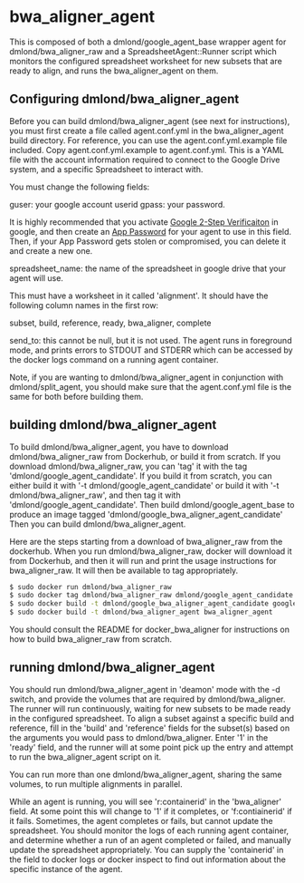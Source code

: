 bwa_aligner_agent
==================

This is composed of both a dmlond/google_agent_base wrapper agent for
dmlond/bwa_aligner_raw and a SpreadsheetAgent::Runner
script which monitors the configured spreadsheet worksheet
for new subsets that are ready to align, and runs the bwa_aligner_agent
on them.

Configuring dmlond/bwa_aligner_agent
-

Before you can build dmlond/bwa_aligner_agent (see next for
instructions), you must first create a file called
agent.conf.yml in the bwa_aligner_agent build directory.
For reference, you can use the agent.conf.yml.example
file included. Copy agent.conf.yml.example to agent.conf.yml.
This is a YAML file with the account information
required to connect to the Google Drive system,
and a specific Spreadsheet to interact with.

You must change the following fields:

guser: your google account userid
gpass: your password.

It is highly recommended
that you activate [Google 2-Step Verificaiton](https://www.google.com/landing/2step/)
in google, and then create an [App Password](https://support.google.com/accounts/answer/185833?hl=en)
for your agent to use in this field.  Then, if your App Password gets stolen or compromised,
you can delete it and create a new one.

spreadsheet_name: the name of the spreadsheet in google drive that your agent will use.

This must have a worksheet in it called 'alignment'.   It should have the following column names in the first row:

subset, build, reference, ready, bwa_aligner, complete

send_to: this cannot be null, but it is not used.  The agent runs in foreground mode, and prints errors to
STDOUT and STDERR which can be accessed by the docker logs command on a running agent container.

Note, if you are wanting to dmlond/bwa_aligner_agent in conjunction with
dmlond/split_agent, you should make sure that the agent.conf.yml
file is the same for both before building them.

building dmlond/bwa_aligner_agent
-

To build dmlond/bwa_aligner_agent, you have to download dmlond/bwa_aligner_raw from Dockerhub, or build it
from scratch.  If you download dmlond/bwa_aligner_raw, you can 'tag' it with the tag 'dmlond/google_agent_candidate'.
If you build it from scratch, you can either build it with '-t dmlond/google_agent_candidate'
or build it with '-t dmlond/bwa_aligner_raw', and then tag it with 'dmlond/google_agent_candidate'.
Then build dmlond/google_agent_base to produce an image tagged 'dmlond/google_bwa_aligner_agent_candidate'
Then you can build dmlond/bwa_aligner_agent.

Here are the steps starting from a download of bwa_aligner_raw from the dockerhub.  When you
run dmlond/bwa_aligner_raw, docker will download it from Dockerhub, and then it will run and print
the usage instructions for bwa_aligner_raw.  It will then be available to tag appropriately.

```bash
$ sudo docker run dmlond/bwa_aligner_raw
$ sudo docker tag dmlond/bwa_aligner_raw dmlond/google_agent_candidate
$ sudo docker build -t dmlond/google_bwa_aligner_agent_candidate google_agent_base
$ sudo docker build -t dmlond/bwa_aligner_agent bwa_aligner_agent
```

You should consult the README for docker_bwa_aligner for instructions on how
to build bwa_aligner_raw from scratch.

running dmlond/bwa_aligner_agent
-

You should run dmlond/bwa_aligner_agent in 'deamon' mode with the -d switch,
and provide the volumes that are required by dmlond/bwa_aligner.  The
runner will run continuously, waiting for new subsets to be made ready in the
configured spreadsheet.  To align a subset against a specific build and reference,
fill in the 'build' and 'reference' fields for the subset(s) based on the arguments
you would pass to dmlond/bwa_aligner.  Enter '1' in the 'ready' field, and the runner will
at some point pick up the entry and attempt to run the bwa_aligner_agent script on it.

You can run more than one dmlond/bwa_aligner_agent, sharing the same volumes, to run multiple
alignments in parallel.

While an agent is running, you will see 'r:containerid' in the 'bwa_aligner' field.  At some
point this will change to '1' if it completes, or 'f:contiainerid' if it fails. Sometimes,
the agent completes or fails, but cannot update the spreadsheet.  You should monitor the
logs of each running agent container, and determine whether a run of an agent completed or
failed, and manually update the spreadsheet appropriately.  You can supply the 'containerid'
in the field to docker logs or docker inspect to find out information about the specific
instance of the agent.


